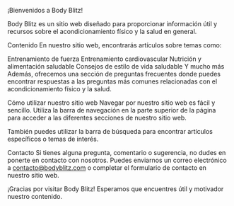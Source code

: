 ¡Bienvenidos a Body Blitz!

Body Blitz es un sitio web diseñado para proporcionar información útil y recursos sobre el acondicionamiento físico y la salud en general.

Contenido
En nuestro sitio web, encontrarás artículos sobre temas como:

Entrenamiento de fuerza
Entrenamiento cardiovascular
Nutrición y alimentación saludable
Consejos de estilo de vida saludable
Y mucho más
Además, ofrecemos una sección de preguntas frecuentes donde puedes encontrar respuestas a las preguntas más comunes relacionadas con el acondicionamiento físico y la salud.

Cómo utilizar nuestro sitio web
Navegar por nuestro sitio web es fácil y sencillo. Utiliza la barra de navegación en la parte superior de la página para acceder a las diferentes secciones de nuestro sitio web.

También puedes utilizar la barra de búsqueda para encontrar artículos específicos o temas de interés.

Contacto
Si tienes alguna pregunta, comentario o sugerencia, no dudes en ponerte en contacto con nosotros. Puedes enviarnos un correo electrónico a contacto@bodyblitz.com o completar el formulario de contacto en nuestro sitio web.

¡Gracias por visitar Body Blitz! Esperamos que encuentres útil y motivador nuestro contenido.